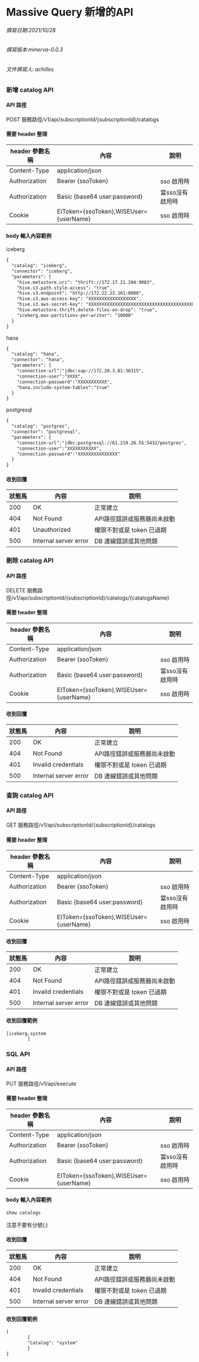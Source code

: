 # Massive Query 新增的API #

###### 撰寫日期:2021/10/28 ######
###### 撰寫版本:minerva-0.0.3 ######
###### 文件撰寫人: achilles ######

### 新增 catalog API ###
#### API 路徑 ####
POST 服務路徑/v1/api/subscriptionId/{subscriptionId}/catalogs
#### 需要 header 整理 ####
| header 參數名稱 | 內容 | 說明 | 
| --- | --- | --- |
| Content-Type | application/json | |
| Authorization | Bearer {ssoToken} | sso 啟用時 |
| Authorization | Basic {base64 user:password} | 當sso沒有啟用時 |
| Cookie | EIToken={ssoToken},WISEUser={userName} | sso 啟用時 |
#### body 輸入內容範例 ####
iceberg
```dtd
{
  "catalog": "iceberg",
  "connector": "iceberg",
  "parameters": {
    "hive.metastore.uri": "thrift://172.17.21.204:9083",
    "hive.s3.path-style-access": "true",
    "hive.s3.endpoint": "http://172.22.23.161:8080",
    "hive.s3.aws-access-key": "XXXXXXXXXXXXXXXXXX",
    "hive.s3.aws-secret-key": "XXXXXXXXXXXXXXXXXXXXXXXXXXXXXXXXXXXXXXXX",
    "hive.metastore.thrift.delete-files-on-drop": "true",
    "iceberg.max-partitions-per-writer": "10000"
  }
}
```
hana
```dtd
{
  "catalog": "hana",
  "connector": "hana",
  "parameters": {
    "connection-url":"jdbc:sap://172.20.3.81:36315",
    "connection-user":"XXXX",
    "connection-password":"XXXXXXXXXXX",
    "hana.include-system-tables":"true"
  }
}
```
postgresql
```dtd
{
  "catalog": "postgres",
  "connector": "postgresql",
  "parameters": {
    "connection-url":"jdbc:postgresql://61.219.26.55:5432/postgres",
    "connection-user":"XXXXXXXXXXX",
    "connection-password":"XXXXXXXXXXXXXXX"
  }
}
```
#### 收到回覆 ####
| 狀態馬 | 內容 | 說明 | 
| --- | --- | --- |
| 200 | OK | 正常建立 |
| 404 | Not Found | API路徑錯誤或服務器尚未啟動 |
| 401 | Unauthorized | 權限不對或是 token 已過期 |
| 500 | Internal server error | DB 連線錯誤或其他問題 |

### 刪除 catalog API ###
#### API 路徑 ####
DELETE 服務路徑/v1/api/subscriptionId/{subscriptionId}/catalogs/{catalogsName}
#### 需要 header 整理 ####
| header 參數名稱 | 內容 | 說明 | 
| --- | --- | --- |
| Content-Type | application/json | |
| Authorization | Bearer {ssoToken} | sso 啟用時 |
| Authorization | Basic {base64 user:password} | 當sso沒有啟用時 |
| Cookie | EIToken={ssoToken},WISEUser={userName} | sso 啟用時 |

#### 收到回覆 ####
| 狀態馬 | 內容 | 說明 | 
| --- | --- | --- |
| 200 | OK | 正常建立 |
| 404 | Not Found | API路徑錯誤或服務器尚未啟動 |
| 401 | Invalid credentials | 權限不對或是 token 已過期 |
| 500 | Internal server error | DB 連線錯誤或其他問題 |

### 查詢 catalog API ###
#### API 路徑 ####
GET 服務路徑/v1/api/subscriptionId/{subscriptionId}/catalogs
#### 需要 header 整理 ####
| header 參數名稱 | 內容 | 說明 | 
| --- | --- | --- |
| Content-Type | application/json | |
| Authorization | Bearer {ssoToken} | sso 啟用時 |
| Authorization | Basic {base64 user:password} | 當sso沒有啟用時 |
| Cookie | EIToken={ssoToken},WISEUser={userName} | sso 啟用時 |

#### 收到回覆 ####
| 狀態馬 | 內容 | 說明 | 
| --- | --- | --- |
| 200 | OK | 正常建立 |
| 404 | Not Found | API路徑錯誤或服務器尚未啟動 |
| 401 | Invalid credentials | 權限不對或是 token 已過期 |
| 500 | Internal server error | DB 連線錯誤或其他問題 |

#### 收到回覆範例 ####
```dtd
[iceberg,system
        ]
```

### SQL API ###
#### API 路徑 ####
PUT 服務路徑/v1/api/execute
#### 需要 header 整理 ####
| header 參數名稱 | 內容 | 說明 | 
| --- | --- | --- |
| Content-Type | application/json | |
| Authorization | Bearer {ssoToken} | sso 啟用時 |
| Authorization | Basic {base64 user:password} | 當sso沒有啟用時 |
| Cookie | EIToken={ssoToken},WISEUser={userName} | sso 啟用時 |

#### body 輸入內容範例 ####
```dtd
show catalogs
```
注意不要有分號(;)
#### 收到回覆 ####
| 狀態馬 | 內容 | 說明 | 
| --- | --- | --- |
| 200 | OK | 正常建立 |
| 404 | Not Found | API路徑錯誤或服務器尚未啟動 |
| 401 | Invalid credentials | 權限不對或是 token 已過期 |
| 500 | Internal server error | DB 連線錯誤或其他問題 |

#### 收到回覆範例 ####
```dtd
[
        {
        "Catalog": "system"
        }
]
```

